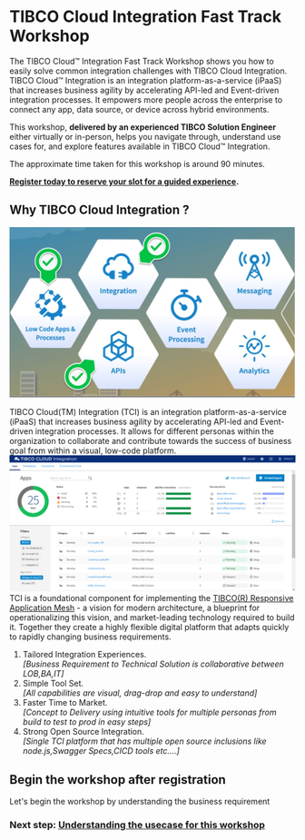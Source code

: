 # TIBCO Cloud Integration Fast Track Workshop

The TIBCO Cloud™ Integration Fast Track Workshop shows you how to easily solve common integration challenges with TIBCO Cloud Integration. TIBCO Cloud™ Integration is an integration platform-as-a-service (iPaaS) that increases business agility by accelerating API-led and Event-driven integration processes. It empowers more people across the enterprise to connect any app, data source, or device across hybrid environments.

This workshop, **delivered by an experienced TIBCO Solution Engineer** either virtually or in-person, helps you navigate through, understand use cases for, and explore features available in TIBCO Cloud™ Integration.

The approximate time taken for this workshop is around 90 minutes.

**[Register today to reserve your slot for a guided experience](https://www.tibco.com/tibco-cloud-integration-workshop).**

## Why TIBCO Cloud Integration ?

![Download](/images/TCI_landing_page.jpg)

TIBCO Cloud(TM) Integration (TCI) is an integration platform-as-a-service (iPaaS) that increases business agility by accelerating API-led and Event-driven integration processes. It allows for different personas within the organization to collaborate and contribute towards the success of business goal from within a visual, low-code platform.
![Download](/images/TCI_IntroPage.png)
TCI is a foundational component for implementing the [TIBCO(R) Responsive Application Mesh](https://www.tibco.com/resources/demand-webinar/tibco-responsive-application-mesh) - a vision for modern architecture, a blueprint for operationalizing this vision, and market-leading technology required to build it. Together they create a highly flexible digital platform that adapts quickly to rapidly changing business requirements.

1) Tailored Integration Experiences.  
*[Business Requirement to Technical Solution is collaborative between LOB,BA,IT]*
2) Simple Tool Set.  
*[All capabilities are visual, drag-drop and easy to understand]*
3) Faster Time to Market.  
*[Concept to Delivery using intuitive tools for multiple personas from build to test to prod in easy steps]*
4) Strong Open Source Integration.  
*[Single TCI platform that has multiple open source inclusions like node.js,Swagger Specs,CICD tools etc....]*

## Begin the workshop after registration

Let's begin the workshop by understanding the business requirement
### Next step: [Understanding the usecase for this workshop](UseCaseDetails.md)
